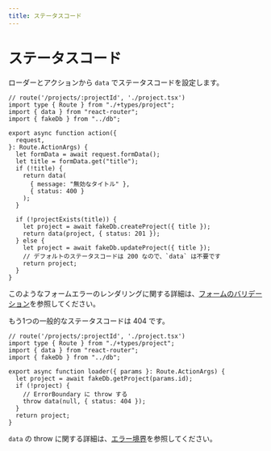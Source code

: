 ```yaml
---
title: ステータスコード
---
```


# ステータスコード

ローダーとアクションから `data` でステータスコードを設定します。

```tsx filename=app/project.tsx lines=[3,12-15,20,23]
// route('/projects/:projectId', './project.tsx')
import type { Route } from "./+types/project";
import { data } from "react-router";
import { fakeDb } from "../db";

export async function action({
  request,
}: Route.ActionArgs) {
  let formData = await request.formData();
  let title = formData.get("title");
  if (!title) {
    return data(
      { message: "無効なタイトル" },
      { status: 400 }
    );
  }

  if (!projectExists(title)) {
    let project = await fakeDb.createProject({ title });
    return data(project, { status: 201 });
  } else {
    let project = await fakeDb.updateProject({ title });
    // デフォルトのステータスコードは 200 なので、`data` は不要です
    return project;
  }
}
```

このようなフォームエラーのレンダリングに関する詳細は、[フォームのバリデーション](./form-validation)を参照してください。

もう1つの一般的なステータスコードは 404 です。

```tsx
// route('/projects/:projectId', './project.tsx')
import type { Route } from "./+types/project";
import { data } from "react-router";
import { fakeDb } from "../db";

export async function loader({ params }: Route.ActionArgs) {
  let project = await fakeDb.getProject(params.id);
  if (!project) {
    // ErrorBoundary に throw する
    throw data(null, { status: 404 });
  }
  return project;
}
```

`data` の throw に関する詳細は、[エラー境界](./error-boundary)を参照してください。

